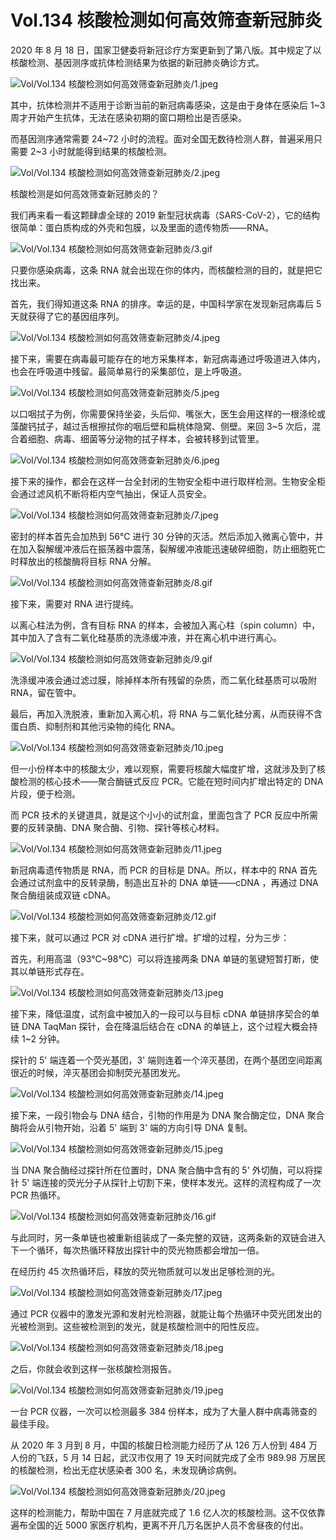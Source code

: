 # Vol.134 核酸检测如何高效筛查新冠肺炎

2020 年 8 月 18 日，国家卫健委将新冠诊疗方案更新到了第八版。其中规定了以核酸检测、基因测序或抗体检测结果为依据的新冠肺炎确诊方式。

![Vol/Vol.134 核酸检测如何高效筛查新冠肺炎/1.jpeg](https://file.hsyhx.top/iPaperClipICU/web/assets/image/文字稿/Vol/Vol.134%20核酸检测如何高效筛查新冠肺炎/1.jpeg?imageMogr2/format/avif)

其中，抗体检测并不适用于诊断当前的新冠病毒感染，这是由于身体在感染后 1\~3 周才开始产生抗体，无法在感染初期的窗口期检出是否感染。

而基因测序通常需要 24~72 小时的流程。面对全国无数待检测人群，普遍采用只需要 2~3 小时就能得到结果的核酸检测。

![Vol/Vol.134 核酸检测如何高效筛查新冠肺炎/2.jpeg](https://file.hsyhx.top/iPaperClipICU/web/assets/image/文字稿/Vol/Vol.134%20核酸检测如何高效筛查新冠肺炎/2.jpeg?imageMogr2/format/avif)

核酸检测是如何高效筛查新冠肺炎的？

我们再来看一看这颗肆虐全球的 2019 新型冠状病毒（SARS-CoV-2），它的结构很简单：蛋白质构成的外壳和包膜，以及里面的遗传物质——RNA。

![Vol/Vol.134 核酸检测如何高效筛查新冠肺炎/3.gif](https://file.hsyhx.top/iPaperClipICU/web/assets/image/文字稿/Vol/Vol.134%20核酸检测如何高效筛查新冠肺炎/3.gif?imageMogr2/format/avif)

只要你感染病毒，这条 RNA 就会出现在你的体内，而核酸检测的目的，就是把它找出来。

首先，我们得知道这条 RNA 的排序。幸运的是，中国科学家在发现新冠病毒后 5 天就获得了它的基因组序列。

![Vol/Vol.134 核酸检测如何高效筛查新冠肺炎/4.jpeg](https://file.hsyhx.top/iPaperClipICU/web/assets/image/文字稿/Vol/Vol.134%20核酸检测如何高效筛查新冠肺炎/4.jpeg?imageMogr2/format/avif)

接下来，需要在病毒最可能存在的地方采集样本，新冠病毒通过呼吸道进入体内，也会在呼吸道中残留。最简单易行的采集部位，是上呼吸道。

![Vol/Vol.134 核酸检测如何高效筛查新冠肺炎/5.jpeg](https://file.hsyhx.top/iPaperClipICU/web/assets/image/文字稿/Vol/Vol.134%20核酸检测如何高效筛查新冠肺炎/5.jpeg?imageMogr2/format/avif)

以口咽拭子为例，你需要保持坐姿，头后仰、嘴张大，医生会用这样的一根涤纶或藻酸钙拭子，越过舌根擦拭你的咽后壁和扁桃体隐窝、侧壁。来回 3\~5 次后，混合着细胞、病毒、细菌等分泌物的拭子样本，会被转移到试管里。

![Vol/Vol.134 核酸检测如何高效筛查新冠肺炎/6.jpeg](https://file.hsyhx.top/iPaperClipICU/web/assets/image/文字稿/Vol/Vol.134%20核酸检测如何高效筛查新冠肺炎/6.jpeg?imageMogr2/format/avif)

接下来的操作，都会在这样一台全封闭的生物安全柜中进行取样检测。生物安全柜会通过滤风机不断将柜内空气抽出，保证人员安全。

![Vol/Vol.134 核酸检测如何高效筛查新冠肺炎/7.jpeg](https://file.hsyhx.top/iPaperClipICU/web/assets/image/文字稿/Vol/Vol.134%20核酸检测如何高效筛查新冠肺炎/7.jpeg?imageMogr2/format/avif)

密封的样本首先会加热到 56℃ 进行 30 分钟的灭活。然后添加入微离心管中，并在加入裂解缓冲液后在振荡器中震荡，裂解缓冲液能迅速破碎细胞，防止细胞死亡时释放出的核酸酶将目标 RNA 分解。

![Vol/Vol.134 核酸检测如何高效筛查新冠肺炎/8.gif](https://file.hsyhx.top/iPaperClipICU/web/assets/image/文字稿/Vol/Vol.134%20核酸检测如何高效筛查新冠肺炎/8.gif?imageMogr2/format/avif)

接下来，需要对 RNA 进行提纯。

以离心柱法为例，含有目标 RNA 的样本，会被加入离心柱（spin column）中，其中加入了含有二氧化硅基质的洗涤缓冲液，并在离心机中进行离心。

![Vol/Vol.134 核酸检测如何高效筛查新冠肺炎/9.gif](https://file.hsyhx.top/iPaperClipICU/web/assets/image/文字稿/Vol/Vol.134%20核酸检测如何高效筛查新冠肺炎/9.gif?imageMogr2/format/avif)

洗涤缓冲液会通过滤过膜，除掉样本所有残留的杂质，而二氧化硅基质可以吸附 RNA，留在管中。

最后，再加入洗脱液，重新加入离心机，将 RNA 与二氧化硅分离，从而获得不含蛋白质、抑制剂和其他污染物的纯化 RNA。

![Vol/Vol.134 核酸检测如何高效筛查新冠肺炎/10.jpeg](https://file.hsyhx.top/iPaperClipICU/web/assets/image/文字稿/Vol/Vol.134%20核酸检测如何高效筛查新冠肺炎/10.jpeg?imageMogr2/format/avif)

但一小份样本中的核酸太少，难以观察，需要将核酸大幅度扩增，这就涉及到了核酸检测的核心技术——聚合酶链式反应 PCR。它能在短时间内扩增出特定的 DNA 片段，便于检测。

而 PCR 技术的关键道具，就是这个小小的试剂盒，里面包含了 PCR 反应中所需要的反转录酶、DNA 聚合酶、引物、探针等核心材料。

![Vol/Vol.134 核酸检测如何高效筛查新冠肺炎/11.jpeg](https://file.hsyhx.top/iPaperClipICU/web/assets/image/文字稿/Vol/Vol.134%20核酸检测如何高效筛查新冠肺炎/11.jpeg?imageMogr2/format/avif)

新冠病毒遗传物质是 RNA，而 PCR 的目标是 DNA。所以，样本中的 RNA 首先会通过试剂盒中的反转录酶，制造出互补的 DNA 单链——cDNA ，再通过 DNA 聚合酶组装成双链 cDNA。

![Vol/Vol.134 核酸检测如何高效筛查新冠肺炎/12.gif](https://file.hsyhx.top/iPaperClipICU/web/assets/image/文字稿/Vol/Vol.134%20核酸检测如何高效筛查新冠肺炎/12.gif?imageMogr2/format/avif)

接下来，就可以通过 PCR 对 cDNA 进行扩增。扩增的过程，分为三步：

首先，利用高温（93℃\~98℃）可以将连接两条 DNA 单链的氢键短暂打断，使其以单链形式存在。

![Vol/Vol.134 核酸检测如何高效筛查新冠肺炎/13.jpeg](https://file.hsyhx.top/iPaperClipICU/web/assets/image/文字稿/Vol/Vol.134%20核酸检测如何高效筛查新冠肺炎/13.jpeg?imageMogr2/format/avif)

接下来，降低温度，试剂盒中被加入的一段可以与目标 cDNA 单链排序契合的单链 DNA TaqMan 探针，会在降温后结合在 cDNA 的单链上，这个过程大概会持续 1\~2 分钟。

探针的 5' 端连着一个荧光基团，3' 端则连着一个淬灭基团，在两个基团空间距离很近的时候，淬灭基团会抑制荧光基团发光。

![Vol/Vol.134 核酸检测如何高效筛查新冠肺炎/14.jpeg](https://file.hsyhx.top/iPaperClipICU/web/assets/image/文字稿/Vol/Vol.134%20核酸检测如何高效筛查新冠肺炎/14.jpeg?imageMogr2/format/avif)

接下来，一段引物会与 DNA 结合，引物的作用是为 DNA 聚合酶定位，DNA 聚合酶将会从引物开始，沿着 5' 端到 3' 端的方向引导 DNA 复制。

![Vol/Vol.134 核酸检测如何高效筛查新冠肺炎/15.jpeg](https://file.hsyhx.top/iPaperClipICU/web/assets/image/文字稿/Vol/Vol.134%20核酸检测如何高效筛查新冠肺炎/15.jpeg?imageMogr2/format/avif)

当 DNA 聚合酶经过探针所在位置时，DNA 聚合酶中含有的 5' 外切酶，可以将探针 5' 端连接的荧光分子从探针上切割下来，使样本发光。这样的流程构成了一次 PCR 热循环。

![Vol/Vol.134 核酸检测如何高效筛查新冠肺炎/16.gif](https://file.hsyhx.top/iPaperClipICU/web/assets/image/文字稿/Vol/Vol.134%20核酸检测如何高效筛查新冠肺炎/16.gif?imageMogr2/format/avif)

与此同时，另一条单链也被重新组装成了一条完整的双链，这两条新的双链会进入下一个循环，每次热循环释放出探针中的荧光物质都会增加一倍。

在经历约 45 次热循环后，释放的荧光物质就可以发出足够检测的光。

![Vol/Vol.134 核酸检测如何高效筛查新冠肺炎/17.jpeg](https://file.hsyhx.top/iPaperClipICU/web/assets/image/文字稿/Vol/Vol.134%20核酸检测如何高效筛查新冠肺炎/17.jpeg?imageMogr2/format/avif)

通过 PCR 仪器中的激发光源和发射光检测器，就能让每个热循环中荧光团发出的光被检测到。这些被检测到的发光，就是核酸检测中的阳性反应。

![Vol/Vol.134 核酸检测如何高效筛查新冠肺炎/18.jpeg](https://file.hsyhx.top/iPaperClipICU/web/assets/image/文字稿/Vol/Vol.134%20核酸检测如何高效筛查新冠肺炎/18.jpeg?imageMogr2/format/avif)

之后，你就会收到这样一张核酸检测报告。

![Vol/Vol.134 核酸检测如何高效筛查新冠肺炎/19.jpeg](https://file.hsyhx.top/iPaperClipICU/web/assets/image/文字稿/Vol/Vol.134%20核酸检测如何高效筛查新冠肺炎/19.jpeg?imageMogr2/format/avif)

一台 PCR 仪器，一次可以检测最多 384 份样本，成为了大量人群中病毒筛查的最佳手段。

从 2020 年 3 月到 8 月，中国的核酸日检测能力经历了从 126 万人份到 484 万人份的飞跃，5 月 14 日起，武汉市仅用了 19 天时间就完成了全市 989.98 万居民的核酸检测，检出无症状感染者 300 名，未发现确诊病例。

![Vol/Vol.134 核酸检测如何高效筛查新冠肺炎/20.jpeg](https://file.hsyhx.top/iPaperClipICU/web/assets/image/文字稿/Vol/Vol.134%20核酸检测如何高效筛查新冠肺炎/20.jpeg?imageMogr2/format/avif)

这样的检测能力，帮助中国在 7 月底就完成了 1.6 亿人次的核酸检测。这不仅依靠遍布全国的近 5000 家医疗机构，更离不开几万名医护人员不舍昼夜的付出。
